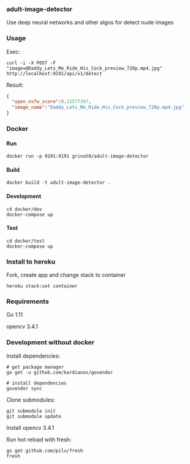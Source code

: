 ### adult-image-detector
Use deep neural networks and other algos for detect nude images

### Usage
Exec:
```
curl -i -X POST -F "image=@Daddy_Lets_Me_Ride_His_Cock_preview_720p.mp4.jpg" http://localhost:9191/api/v1/detect
```
Result:
```json
{
  "open_nsfw_score":0.11577397,
  "image_name":"Daddy_Lets_Me_Ride_His_Cock_preview_720p.mp4.jpg"
}
```

### Docker
#### Run
```
docker run -p 9191:9191 grinat0/adult-image-detector
```

#### Build
```
docker build -t adult-image-detector .
```

#### Development
```
cd docker/dev
docker-compose up
```

#### Test
```
cd docker/test
docker-compose up
```

### Install to heroku
Fork, create app and change stack to container
```
heroku stack:set container
```

### Requirements
Go 1.11

opencv 3.4.1

### Development without docker
Install dependencies:
```
# get package manager
go get -u github.com/kardianos/govendor

# install dependencies
govendor sync
```

Clone submodules:
```
git submodule init
git submodule update
```

Install opencv 3.4.1

Run hot reload with fresh:
```
go get github.com/pilu/fresh
fresh
```
